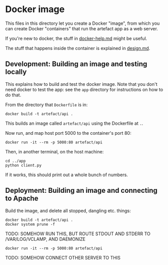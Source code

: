# Docker image

This files in this directory let you create a Docker "image", from which you can create Docker "containers" that run the artefact app as a web server.

If you're new to docker, the stuff in [docker-help.md](./docker-help.md) might be useful.

The stuff that happens inside the container is explained in [design.md](./design.md).

## Development: Building an image and testing locally

This explains how to build and test the docker image.
Note that you don't need docker to test the app: see the `app` directory for instructions on how to do that.

From the directory that `Dockerfile` is in:
```
docker build -t artefact/api .
```
This builds an image called `artefact/api` using the Dockerfile at `.`.

Now run, and map host port 5000 to the container's port 80:
```
docker run -it --rm -p 5000:80 artefact/api
```

Then, in another terminal, on the host machine:
```
cd ../app
python client.py
```
If it works, this should print out a whole bunch of numbers.

## Deployment: Building an image and connecting to Apache

Build the image, and delete all stopped, dangling etc. things:

```
docker build -t artefact/api .
docker system prune -f
```

TODO: SOMEHOW RUN THIS, BUT ROUTE STDOUT AND STDERR TO /VAR/LOG/VCLAMP, AND DAEMONIZE
```
docker run -it --rm -p 5000:80 artefact/api
```

TODO: SOMEHOW CONNECT OTHER SERVER TO THIS

